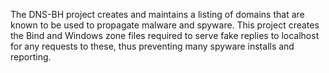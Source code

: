 The DNS-BH project creates and maintains a listing of domains that are 
known to be used to propagate malware and spyware. This project creates 
the Bind and Windows zone files required to serve fake replies to 
localhost for any requests to these, thus preventing many spyware 
installs and reporting.
